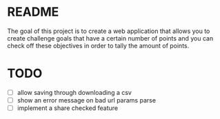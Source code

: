# README

The goal of this project is to create a web application that allows you to create challenge goals that have a certain number of points and you can check off these objectives in order to tally the amount of points.

# TODO

- [ ] allow saving through downloading a csv
- [ ] show an error message on bad url params parse
- [ ] implement a share checked feature
